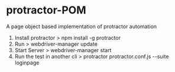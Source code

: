 # protractor-POM
A page object based implementation of protractor automation
1. Install protractor >  npm install -g protractor
2. Run > webdriver-manager update
3. Start Server > webdriver-manager start
4. Run the test in another cli > protractor protractor.conf.js --suite loginpage
